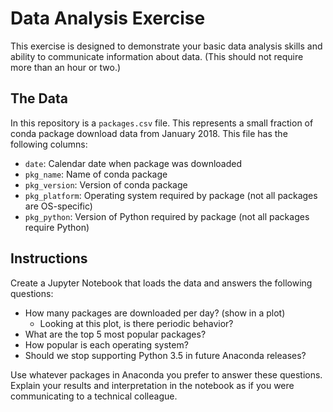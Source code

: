 # Data Analysis Exercise

This exercise is designed to demonstrate your basic data analysis skills and ability to communicate information about data.  (This should not require more than an hour or two.)

## The Data

In this repository is a `packages.csv` file.  This represents a small fraction of conda package download data from January 2018.  This file has the following columns:

* `date`: Calendar date when package was downloaded
* `pkg_name`: Name of conda package
* `pkg_version`: Version of conda package
* `pkg_platform`: Operating system required by package (not all packages are OS-specific)
* `pkg_python`: Version of Python required by package (not all packages require Python)

## Instructions

Create a Jupyter Notebook that loads the data and answers the following questions:

* How many packages are downloaded per day? (show in a plot)
  - Looking at this plot, is there periodic behavior?
* What are the top 5 most popular packages?
* How popular is each operating system?
* Should we stop supporting Python 3.5 in future Anaconda releases?

Use whatever packages in Anaconda you prefer to answer these questions.  Explain your results and interpretation in the notebook as if you were communicating to a technical colleague.
